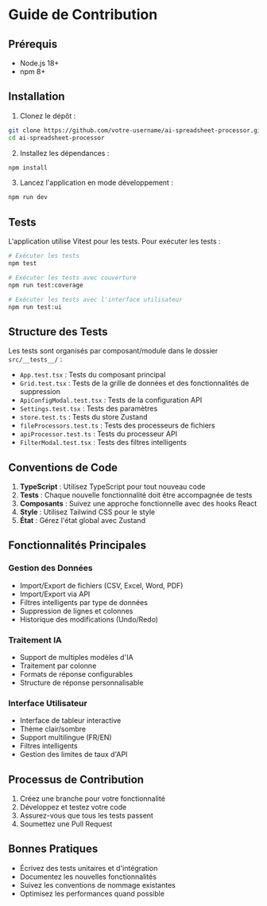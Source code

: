 # Guide de Contribution

## Prérequis

- Node.js 18+
- npm 8+

## Installation

1. Clonez le dépôt :
```bash
git clone https://github.com/votre-username/ai-spreadsheet-processor.git
cd ai-spreadsheet-processor
```

2. Installez les dépendances :
```bash
npm install
```

3. Lancez l'application en mode développement :
```bash
npm run dev
```

## Tests

L'application utilise Vitest pour les tests. Pour exécuter les tests :

```bash
# Exécuter les tests
npm test

# Exécuter les tests avec couverture
npm run test:coverage

# Exécuter les tests avec l'interface utilisateur
npm run test:ui
```

## Structure des Tests

Les tests sont organisés par composant/module dans le dossier `src/__tests__/` :

- `App.test.tsx` : Tests du composant principal
- `Grid.test.tsx` : Tests de la grille de données et des fonctionnalités de suppression
- `ApiConfigModal.test.tsx` : Tests de la configuration API
- `Settings.test.tsx` : Tests des paramètres
- `store.test.ts` : Tests du store Zustand
- `fileProcessors.test.ts` : Tests des processeurs de fichiers
- `apiProcessor.test.ts` : Tests du processeur API
- `FilterModal.test.tsx` : Tests des filtres intelligents

## Conventions de Code

1. **TypeScript** : Utilisez TypeScript pour tout nouveau code
2. **Tests** : Chaque nouvelle fonctionnalité doit être accompagnée de tests
3. **Composants** : Suivez une approche fonctionnelle avec des hooks React
4. **Style** : Utilisez Tailwind CSS pour le style
5. **État** : Gérez l'état global avec Zustand

## Fonctionnalités Principales

### Gestion des Données
- Import/Export de fichiers (CSV, Excel, Word, PDF)
- Import/Export via API
- Filtres intelligents par type de données
- Suppression de lignes et colonnes
- Historique des modifications (Undo/Redo)

### Traitement IA
- Support de multiples modèles d'IA
- Traitement par colonne
- Formats de réponse configurables
- Structure de réponse personnalisable

### Interface Utilisateur
- Interface de tableur interactive
- Thème clair/sombre
- Support multilingue (FR/EN)
- Filtres intelligents
- Gestion des limites de taux d'API

## Processus de Contribution

1. Créez une branche pour votre fonctionnalité
2. Développez et testez votre code
3. Assurez-vous que tous les tests passent
4. Soumettez une Pull Request

## Bonnes Pratiques

- Écrivez des tests unitaires et d'intégration
- Documentez les nouvelles fonctionnalités
- Suivez les conventions de nommage existantes
- Optimisez les performances quand possible